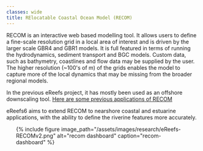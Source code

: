 ```yaml
---
classes: wide
title: RElocatable Coastal Ocean Model (RECOM)
---
```


RECOM is an interactive web based modelling tool. It allows users to define a fine-scale resolution grid in a local area of interest and is driven by the larger scale GBR4 and GBR1 models. It is full featured in terms of running the hydrodynamics, sediment transport and BGC models. Custom data, such as bathymetry, coastlines and flow data may be supplied by the user. The higher resolution (~100's of m) of the grids enables the model to capture more of the local dynamics that may be missing from the broader regional models.

In the previous eReefs project, it has mostly been used as an offshore downscaling tool. [Here are some previous applications of RECOM](https://research.csiro.au/ereefs/models/models-about/recom/)

eReefs6 aims to extend RECOM to nearshore coastal and estuarine applications, with the ability to define the riverine features more accurately.

<div style="max-width: 90%; margin: auto;">
{% include figure image_path="/assets/images/research/eReefs-RECOMv2.png" alt="recom dashboard" caption="recom-dashboard" %}
</div>